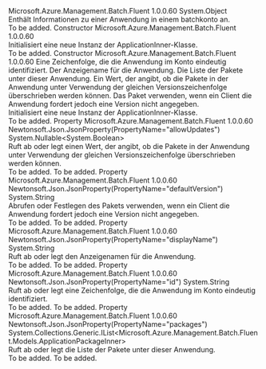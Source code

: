 <Type Name="ApplicationInner" FullName="Microsoft.Azure.Management.Batch.Fluent.Models.ApplicationInner">
  <TypeSignature Language="C#" Value="public class ApplicationInner" />
  <TypeSignature Language="ILAsm" Value=".class public auto ansi beforefieldinit ApplicationInner extends System.Object" />
  <TypeSignature Language="DocId" Value="T:Microsoft.Azure.Management.Batch.Fluent.Models.ApplicationInner" />
  <TypeSignature Language="VB.NET" Value="Public Class ApplicationInner" />
  <TypeSignature Language="F#" Value="type ApplicationInner = class" />
  <AssemblyInfo>
    <AssemblyName>Microsoft.Azure.Management.Batch.Fluent</AssemblyName>
    <AssemblyVersion>1.0.0.60</AssemblyVersion>
  </AssemblyInfo>
  <Base>
    <BaseTypeName>System.Object</BaseTypeName>
  </Base>
  <Interfaces />
  <Docs>
    <summary>
            Enthält Informationen zu einer Anwendung in einem batchkonto an.
            </summary>
    <remarks>To be added.</remarks>
  </Docs>
  <Members>
    <Member MemberName=".ctor">
      <MemberSignature Language="C#" Value="public ApplicationInner ();" />
      <MemberSignature Language="ILAsm" Value=".method public hidebysig specialname rtspecialname instance void .ctor() cil managed" />
      <MemberSignature Language="DocId" Value="M:Microsoft.Azure.Management.Batch.Fluent.Models.ApplicationInner.#ctor" />
      <MemberSignature Language="VB.NET" Value="Public Sub New ()" />
      <MemberType>Constructor</MemberType>
      <AssemblyInfo>
        <AssemblyName>Microsoft.Azure.Management.Batch.Fluent</AssemblyName>
        <AssemblyVersion>1.0.0.60</AssemblyVersion>
      </AssemblyInfo>
      <Parameters />
      <Docs>
        <summary>
            Initialisiert eine neue Instanz der ApplicationInner-Klasse.
            </summary>
        <remarks>To be added.</remarks>
      </Docs>
    </Member>
    <Member MemberName=".ctor">
      <MemberSignature Language="C#" Value="public ApplicationInner (string id = null, string displayName = null, System.Collections.Generic.IList&lt;Microsoft.Azure.Management.Batch.Fluent.Models.ApplicationPackageInner&gt; packages = null, Nullable&lt;bool&gt; allowUpdates = null, string defaultVersion = null);" />
      <MemberSignature Language="ILAsm" Value=".method public hidebysig specialname rtspecialname instance void .ctor(string id, string displayName, class System.Collections.Generic.IList`1&lt;class Microsoft.Azure.Management.Batch.Fluent.Models.ApplicationPackageInner&gt; packages, valuetype System.Nullable`1&lt;bool&gt; allowUpdates, string defaultVersion) cil managed" />
      <MemberSignature Language="DocId" Value="M:Microsoft.Azure.Management.Batch.Fluent.Models.ApplicationInner.#ctor(System.String,System.String,System.Collections.Generic.IList{Microsoft.Azure.Management.Batch.Fluent.Models.ApplicationPackageInner},System.Nullable{System.Boolean},System.String)" />
      <MemberSignature Language="VB.NET" Value="Public Sub New (Optional id As String = null, Optional displayName As String = null, Optional packages As IList(Of ApplicationPackageInner) = null, Optional allowUpdates As Nullable(Of Boolean) = null, Optional defaultVersion As String = null)" />
      <MemberSignature Language="F#" Value="new Microsoft.Azure.Management.Batch.Fluent.Models.ApplicationInner : string * string * System.Collections.Generic.IList&lt;Microsoft.Azure.Management.Batch.Fluent.Models.ApplicationPackageInner&gt; * Nullable&lt;bool&gt; * string -&gt; Microsoft.Azure.Management.Batch.Fluent.Models.ApplicationInner" Usage="new Microsoft.Azure.Management.Batch.Fluent.Models.ApplicationInner (id, displayName, packages, allowUpdates, defaultVersion)" />
      <MemberType>Constructor</MemberType>
      <AssemblyInfo>
        <AssemblyName>Microsoft.Azure.Management.Batch.Fluent</AssemblyName>
        <AssemblyVersion>1.0.0.60</AssemblyVersion>
      </AssemblyInfo>
      <Parameters>
        <Parameter Name="id" Type="System.String" />
        <Parameter Name="displayName" Type="System.String" />
        <Parameter Name="packages" Type="System.Collections.Generic.IList&lt;Microsoft.Azure.Management.Batch.Fluent.Models.ApplicationPackageInner&gt;" />
        <Parameter Name="allowUpdates" Type="System.Nullable&lt;System.Boolean&gt;" />
        <Parameter Name="defaultVersion" Type="System.String" />
      </Parameters>
      <Docs>
        <param name="id">Eine Zeichenfolge, die die Anwendung im Konto eindeutig identifiziert.</param>
        <param name="displayName">Der Anzeigename für die Anwendung.</param>
        <param name="packages">Die Liste der Pakete unter dieser Anwendung.</param>
        <param name="allowUpdates">Ein Wert, der angibt, ob die Pakete in der Anwendung unter Verwendung der gleichen Versionszeichenfolge überschrieben werden können.</param>
        <param name="defaultVersion">Das Paket verwenden, wenn ein Client die Anwendung fordert jedoch eine Version nicht angegeben.</param>
        <summary>
            Initialisiert eine neue Instanz der ApplicationInner-Klasse.
            </summary>
        <remarks>To be added.</remarks>
      </Docs>
    </Member>
    <Member MemberName="AllowUpdates">
      <MemberSignature Language="C#" Value="public Nullable&lt;bool&gt; AllowUpdates { get; set; }" />
      <MemberSignature Language="ILAsm" Value=".property instance valuetype System.Nullable`1&lt;bool&gt; AllowUpdates" />
      <MemberSignature Language="DocId" Value="P:Microsoft.Azure.Management.Batch.Fluent.Models.ApplicationInner.AllowUpdates" />
      <MemberSignature Language="VB.NET" Value="Public Property AllowUpdates As Nullable(Of Boolean)" />
      <MemberSignature Language="F#" Value="member this.AllowUpdates : Nullable&lt;bool&gt; with get, set" Usage="Microsoft.Azure.Management.Batch.Fluent.Models.ApplicationInner.AllowUpdates" />
      <MemberType>Property</MemberType>
      <AssemblyInfo>
        <AssemblyName>Microsoft.Azure.Management.Batch.Fluent</AssemblyName>
        <AssemblyVersion>1.0.0.60</AssemblyVersion>
      </AssemblyInfo>
      <Attributes>
        <Attribute>
          <AttributeName>Newtonsoft.Json.JsonProperty(PropertyName="allowUpdates")</AttributeName>
        </Attribute>
      </Attributes>
      <ReturnValue>
        <ReturnType>System.Nullable&lt;System.Boolean&gt;</ReturnType>
      </ReturnValue>
      <Docs>
        <summary>
            Ruft ab oder legt einen Wert, der angibt, ob die Pakete in der Anwendung unter Verwendung der gleichen Versionszeichenfolge überschrieben werden können.
            </summary>
        <value>To be added.</value>
        <remarks>To be added.</remarks>
      </Docs>
    </Member>
    <Member MemberName="DefaultVersion">
      <MemberSignature Language="C#" Value="public string DefaultVersion { get; set; }" />
      <MemberSignature Language="ILAsm" Value=".property instance string DefaultVersion" />
      <MemberSignature Language="DocId" Value="P:Microsoft.Azure.Management.Batch.Fluent.Models.ApplicationInner.DefaultVersion" />
      <MemberSignature Language="VB.NET" Value="Public Property DefaultVersion As String" />
      <MemberSignature Language="F#" Value="member this.DefaultVersion : string with get, set" Usage="Microsoft.Azure.Management.Batch.Fluent.Models.ApplicationInner.DefaultVersion" />
      <MemberType>Property</MemberType>
      <AssemblyInfo>
        <AssemblyName>Microsoft.Azure.Management.Batch.Fluent</AssemblyName>
        <AssemblyVersion>1.0.0.60</AssemblyVersion>
      </AssemblyInfo>
      <Attributes>
        <Attribute>
          <AttributeName>Newtonsoft.Json.JsonProperty(PropertyName="defaultVersion")</AttributeName>
        </Attribute>
      </Attributes>
      <ReturnValue>
        <ReturnType>System.String</ReturnType>
      </ReturnValue>
      <Docs>
        <summary>
            Abrufen oder Festlegen des Pakets verwenden, wenn ein Client die Anwendung fordert jedoch eine Version nicht angegeben.
            </summary>
        <value>To be added.</value>
        <remarks>To be added.</remarks>
      </Docs>
    </Member>
    <Member MemberName="DisplayName">
      <MemberSignature Language="C#" Value="public string DisplayName { get; set; }" />
      <MemberSignature Language="ILAsm" Value=".property instance string DisplayName" />
      <MemberSignature Language="DocId" Value="P:Microsoft.Azure.Management.Batch.Fluent.Models.ApplicationInner.DisplayName" />
      <MemberSignature Language="VB.NET" Value="Public Property DisplayName As String" />
      <MemberSignature Language="F#" Value="member this.DisplayName : string with get, set" Usage="Microsoft.Azure.Management.Batch.Fluent.Models.ApplicationInner.DisplayName" />
      <MemberType>Property</MemberType>
      <AssemblyInfo>
        <AssemblyName>Microsoft.Azure.Management.Batch.Fluent</AssemblyName>
        <AssemblyVersion>1.0.0.60</AssemblyVersion>
      </AssemblyInfo>
      <Attributes>
        <Attribute>
          <AttributeName>Newtonsoft.Json.JsonProperty(PropertyName="displayName")</AttributeName>
        </Attribute>
      </Attributes>
      <ReturnValue>
        <ReturnType>System.String</ReturnType>
      </ReturnValue>
      <Docs>
        <summary>
            Ruft ab oder legt den Anzeigenamen für die Anwendung.
            </summary>
        <value>To be added.</value>
        <remarks>To be added.</remarks>
      </Docs>
    </Member>
    <Member MemberName="Id">
      <MemberSignature Language="C#" Value="public string Id { get; set; }" />
      <MemberSignature Language="ILAsm" Value=".property instance string Id" />
      <MemberSignature Language="DocId" Value="P:Microsoft.Azure.Management.Batch.Fluent.Models.ApplicationInner.Id" />
      <MemberSignature Language="VB.NET" Value="Public Property Id As String" />
      <MemberSignature Language="F#" Value="member this.Id : string with get, set" Usage="Microsoft.Azure.Management.Batch.Fluent.Models.ApplicationInner.Id" />
      <MemberType>Property</MemberType>
      <AssemblyInfo>
        <AssemblyName>Microsoft.Azure.Management.Batch.Fluent</AssemblyName>
        <AssemblyVersion>1.0.0.60</AssemblyVersion>
      </AssemblyInfo>
      <Attributes>
        <Attribute>
          <AttributeName>Newtonsoft.Json.JsonProperty(PropertyName="id")</AttributeName>
        </Attribute>
      </Attributes>
      <ReturnValue>
        <ReturnType>System.String</ReturnType>
      </ReturnValue>
      <Docs>
        <summary>
            Ruft ab oder legt eine Zeichenfolge, die die Anwendung im Konto eindeutig identifiziert.
            </summary>
        <value>To be added.</value>
        <remarks>To be added.</remarks>
      </Docs>
    </Member>
    <Member MemberName="Packages">
      <MemberSignature Language="C#" Value="public System.Collections.Generic.IList&lt;Microsoft.Azure.Management.Batch.Fluent.Models.ApplicationPackageInner&gt; Packages { get; set; }" />
      <MemberSignature Language="ILAsm" Value=".property instance class System.Collections.Generic.IList`1&lt;class Microsoft.Azure.Management.Batch.Fluent.Models.ApplicationPackageInner&gt; Packages" />
      <MemberSignature Language="DocId" Value="P:Microsoft.Azure.Management.Batch.Fluent.Models.ApplicationInner.Packages" />
      <MemberSignature Language="VB.NET" Value="Public Property Packages As IList(Of ApplicationPackageInner)" />
      <MemberSignature Language="F#" Value="member this.Packages : System.Collections.Generic.IList&lt;Microsoft.Azure.Management.Batch.Fluent.Models.ApplicationPackageInner&gt; with get, set" Usage="Microsoft.Azure.Management.Batch.Fluent.Models.ApplicationInner.Packages" />
      <MemberType>Property</MemberType>
      <AssemblyInfo>
        <AssemblyName>Microsoft.Azure.Management.Batch.Fluent</AssemblyName>
        <AssemblyVersion>1.0.0.60</AssemblyVersion>
      </AssemblyInfo>
      <Attributes>
        <Attribute>
          <AttributeName>Newtonsoft.Json.JsonProperty(PropertyName="packages")</AttributeName>
        </Attribute>
      </Attributes>
      <ReturnValue>
        <ReturnType>System.Collections.Generic.IList&lt;Microsoft.Azure.Management.Batch.Fluent.Models.ApplicationPackageInner&gt;</ReturnType>
      </ReturnValue>
      <Docs>
        <summary>
            Ruft ab oder legt die Liste der Pakete unter dieser Anwendung.
            </summary>
        <value>To be added.</value>
        <remarks>To be added.</remarks>
      </Docs>
    </Member>
  </Members>
</Type>